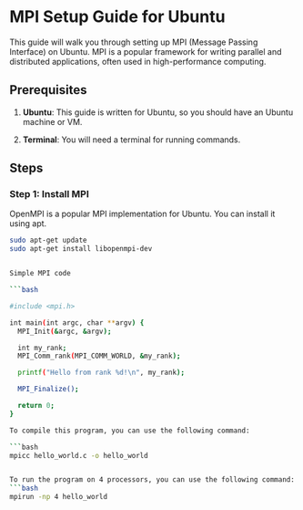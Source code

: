 # MPI Setup Guide for Ubuntu

This guide will walk you through setting up MPI (Message Passing Interface) on Ubuntu. MPI is a popular framework for writing parallel and distributed applications, often used in high-performance computing.

## Prerequisites

1. **Ubuntu**: This guide is written for Ubuntu, so you should have an Ubuntu machine or VM.

2. **Terminal**: You will need a terminal for running commands.

## Steps

### Step 1: Install MPI

OpenMPI is a popular MPI implementation for Ubuntu. You can install it using apt.

```bash
sudo apt-get update
sudo apt-get install libopenmpi-dev


Simple MPI code

```bash

#include <mpi.h>

int main(int argc, char **argv) {
  MPI_Init(&argc, &argv);

  int my_rank;
  MPI_Comm_rank(MPI_COMM_WORLD, &my_rank);

  printf("Hello from rank %d!\n", my_rank);

  MPI_Finalize();

  return 0;
}

To compile this program, you can use the following command:

```bash
mpicc hello_world.c -o hello_world 


To run the program on 4 processors, you can use the following command:
```bash
mpirun -np 4 hello_world


